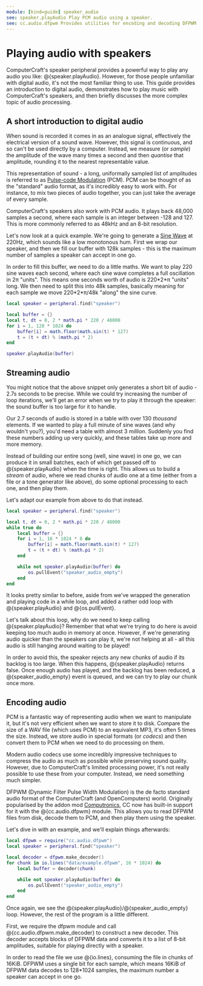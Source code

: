 ```yaml
---
module: [kind=guide] speaker_audio
see: speaker.playAudio Play PCM audio using a speaker.
see: cc.audio.dfpwm Provides utilities for encoding and decoding DFPWM files.
---
```


# Playing audio with speakers
ComputerCraft's speaker peripheral provides a powerful way to play any audio you like: @{speaker.playAudio}. However,
for those people unfamiliar with digital audio, it's not the most familiar thing to use. This guide provides an
introduction to digital audio, demonstrates how to play music with ComputerCraft's speakers, and then briefly discusses
the more complex topic of audio processing.

## A short introduction to digital audio
When sound is recorded it comes in as an analogue signal, effectively the electrical version of a sound wave. However,
this signal is continuous, and so can't be used directly by a computer. Instead, we measure (or *sample*) the amplitude
of the wave many times a second and then *quantise* that amplitude, rounding it to the nearest representable value.

This representation of sound - a long, uniformally sampled list of amplitudes is referred to as [Pulse-code Modulation][PCM]
(PCM). PCM can be thought of as the "standard" audio format, as it's incredibly easy to work with. For instance, to
mix two pieces of audio together, you can just take the average of every sample.

ComputerCraft's speakers also work with PCM audio. It plays back 48,000 samples a second, where each sample is an
integer between -128 and 127. This is more commonly referred to as 48kHz and an 8-bit resolution.

Let's now look at a quick example. We're going to generate a [Sine Wave] at 220Hz, which sounds like a low monotonous
hum. First we wrap our speaker, and then we fill our buffer with 128k samples - this is the maximum number of samples
a speaker can accept in one go.

In order to fill this buffer, we need to do a little maths. We want to play 220 sine waves each second, where each
sine wave completes a full oscillation in 2π "units". This means one seconds worth of audio is 220\*2\*π "units" long.
We then need to split this into 48k samples, basically meaning for each sample we move 220\*2\*π/48k "along" the sine
curve.

```lua {data-peripheral=speaker}
local speaker = peripheral.find("speaker")

local buffer = {}
local t, dt = 0, 2 * math.pi * 220 / 48000
for i = 1, 128 * 1024 do
    buffer[i] = math.floor(math.sin(t) * 127)
    t = (t + dt) % (math.pi * 2)
end

speaker.playAudio(buffer)
```

## Streaming audio
You might notice that the above snippet only generates a short bit of audio - 2.7s seconds to be precise. While we could
try increasing the number of loop iterations, we'll get an error when we try to play it through the speaker: the sound
buffer is too large for it to handle.

Our 2.7 seconds of audio is stored in a table with over 130 _thousand_ elements. If we wanted to play a full minute of
sine waves (and why wouldn't you?), you'd need a table with almost 3 _million_. Suddenly you find these numbers adding
up very quickly, and these tables take up more and more memory.

Instead of building our entire song (well, sine wave) in one go, we can produce it in small batches, each of which get
passed off to @{speaker.playAudio} when the time is right. This allows us to build a _stream_ of audio, where we
read chunks of audio one at a time (either from a file or a tone generator like above), do some optional processing to
each one, and then play them.

Let's adapt our example from above to do that instead.

```lua {data-peripheral=speaker}
local speaker = peripheral.find("speaker")

local t, dt = 0, 2 * math.pi * 220 / 48000
while true do
    local buffer = {}
    for i = 1, 16 * 1024 * 8 do
        buffer[i] = math.floor(math.sin(t) * 127)
        t = (t + dt) % (math.pi * 2)
    end

    while not speaker.playAudio(buffer) do
        os.pullEvent("speaker_audio_empty")
    end
end
```

It looks pretty similar to before, aside from we've wrapped the generation and playing code in a while loop, and added
a rather odd loop with @{speaker.playAudio} and @{os.pullEvent}.

Let's talk about this loop, why do we need to keep calling @{speaker.playAudio}? Remember that what we're trying to do
here is avoid keeping too much audio in memory at once. However, if we're generating audio quicker than the speakers can
play it, we're not helping at all - all this audio is still hanging around waiting to be played!

In order to avoid this, the speaker rejects any new chunks of audio if its backlog is too large. When this happens,
@{speaker.playAudio} returns false. Once enough audio has played, and the backlog has been reduced, a
@{speaker_audio_empty} event is queued, and we can try to play our chunk once more.

## Encoding audio
PCM is a fantastic way of representing audio when we want to manipulate it, but it's not very efficient when we want
to store it to disk. Compare the size of a WAV file (which uses PCM) to an equivalent MP3, it's often 5 times the size.
Instead, we store audio in special formats (or *codecs*) and then convert them to PCM when we need to do processing on
them.

Modern audio codecs use some incredibly impressive techniques to compress the audio as much as possible while preserving
sound quality. However, due to ComputerCraft's limited processing power, it's not really possible to use these from
your computer. Instead, we need something much simpler.

DFPWM (Dynamic Filter Pulse Width Modulation) is the de facto standard audio format of the ComputerCraft (and
OpenComputers) world. Originally popularised by the addon mod [Computronics], CC now has built-in support for it with
the @{cc.audio.dfpwm} module. This allows you to read DFPWM files from disk, decode them to PCM, and then play them
using the speaker.

Let's dive in with an example, and we'll explain things afterwards:

```lua {data-peripheral=speaker}
local dfpwm = require("cc.audio.dfpwm")
local speaker = peripheral.find("speaker")

local decoder = dfpwm.make_decoder()
for chunk in io.lines("data/example.dfpwm", 16 * 1024) do
    local buffer = decoder(chunk)

    while not speaker.playAudio(buffer) do
        os.pullEvent("speaker_audio_empty")
    end
end
```

Once again, we see the @{speaker.playAudio}/@{speaker_audio_empty} loop. However, the rest of the program is a little
different.

First, we require the dfpwm module and call @{cc.audio.dfpwm.make_decoder} to construct a new decoder. This decoder
accepts blocks of DFPWM data and converts it to a list of 8-bit amplitudes, suitable for playing directly with a
speaker.

In order to read the file we use @{io.lines}, consuming the file in chunks of 16KiB. DFPWM uses a single bit for each
sample, which means 16KiB of DFPWM data decodes to 128\*1024 samples, the maximum number a speaker can accept in one go.

[PCM]: https://en.wikipedia.org/wiki/Pulse-code_modulation "Pulse-code Modulation - Wikipedia"
[Sine Wave]: https://en.wikipedia.org/wiki/Sine_wave "Sine wave - Wikipedia"
[Computronics]: https://github.com/Vexatos/Computronics/ "Computronics on GitHub"
